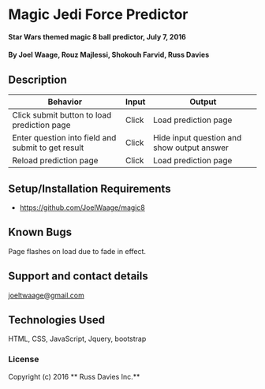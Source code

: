 # Magic Jedi Force Predictor

#### Star Wars themed magic 8 ball predictor, July 7, 2016

#### By **Joel Waage, Rouz Majlessi, Shokouh Farvid, Russ Davies**

## Description

|Behavior|Input|Output|
|--------|-----|------|
|Click submit button to load prediction page|Click|Load prediction page|
|Enter question into field and submit to get result|Click|Hide input question and show output answer|
|Reload prediction page|Click|Load prediction page|


## Setup/Installation Requirements

* https://github.com/JoelWaage/magic8

## Known Bugs

Page flashes on load due to fade in effect.

## Support and contact details

joeltwaage@gmail.com

## Technologies Used
HTML, CSS, JavaScript, Jquery, bootstrap

### License
Copyright (c) 2016 ** Russ Davies Inc.**
